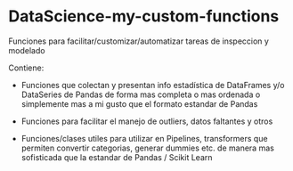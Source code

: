 # DataScience-my-custom-functions

Funciones para facilitar/customizar/automatizar tareas de inspeccion y modelado

Contiene:

- Funciones que colectan y presentan info estadística de DataFrames y/o DataSeries de Pandas de forma mas completa o mas ordenada o simplemente mas a mi gusto que el formato estandar de Pandas

- Funciones para facilitar el manejo de outliers, datos faltantes y otros

- Funciones/clases utiles para utilizar en Pipelines, transformers que permiten convertir categorias, generar dummies etc. de manera mas sofisticada que la estandar de Pandas / Scikit Learn




